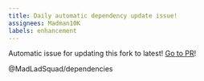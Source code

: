 ```yaml
---
title: Daily automatic dependency update issue!
assignees: Madman10K
labels: enhancement
---
```

Automatic issue for updating this fork to latest! [Go to PR](https://github.com/MadLadSquad/assimp/compare/master...assimp:assimp:master)!

@MadLadSquad/dependencies 

